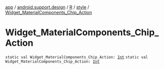 [app](../../../index.md) / [android.support.design](../../index.md) / [R](../index.md) / [style](index.md) / [Widget_MaterialComponents_Chip_Action](./-widget_-material-components_-chip_-action.md)

# Widget_MaterialComponents_Chip_Action

`static val Widget_MaterialComponents_Chip_Action: `[`Int`](https://kotlinlang.org/api/latest/jvm/stdlib/kotlin/-int/index.html)
`static val Widget_MaterialComponents_Chip_Action: `[`Int`](https://kotlinlang.org/api/latest/jvm/stdlib/kotlin/-int/index.html)
